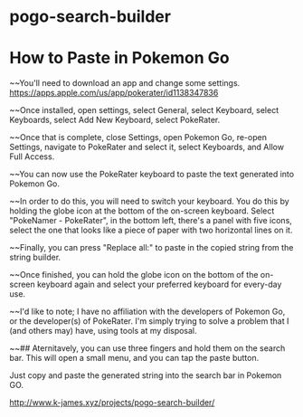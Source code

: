 # pogo-search-builder

# How to Paste in Pokemon Go
~~You'll need to download an app and change some settings.
https://apps.apple.com/us/app/pokerater/id1138347836

~~Once installed, open settings, select General, select Keyboard, select Keyboards, select Add New Keyboard, select PokeRater.

~~Once that is complete, close Settings, open Pokemon Go, re-open Settings, navigate to PokeRater and select it, select Keyboards, and Allow Full Access.

~~You can now use the PokeRater keyboard to paste the text generated into Pokemon Go.

~~In order to do this, you will need to switch your keyboard. You do this by holding the globe icon at the bottom of the on-screen keyboard. Select "PokeNamer - PokeRater", in the bottom left, there's a panel with five icons, select the one that looks like a piece of paper with two horizontal lines on it.

~~Finally, you can press "Replace all:" to paste in the copied string from the string builder.

~~Once finished, you can hold the globe icon on the bottom of the on-screen keyboard again and select your preferred keyboard for every-day use.

~~I'd like to note; I have no affiliation with the developers of Pokemon Go, or the developer(s) of PokeRater. I'm simply trying to solve a problem that I (and others may) have, using tools at my disposal.

~~## Aternitavely, you can use three fingers and hold them on the search bar.
This will open a small menu, and you can tap the paste button.

Just copy and paste the generated string into the search bar in Pokemon GO.


http://www.k-james.xyz/projects/pogo-search-builder/
